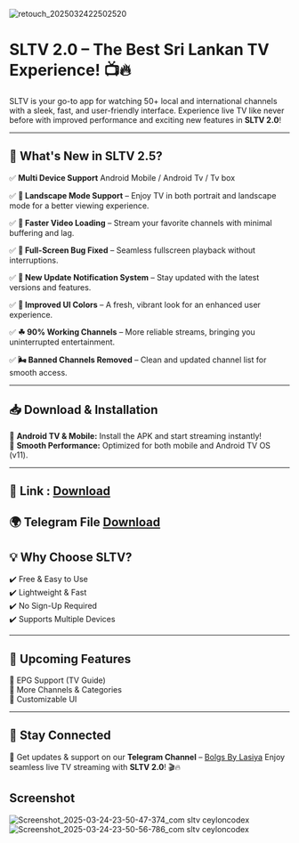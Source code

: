 ![retouch_2025032422502520](https://github.com/user-attachments/assets/7a0400d5-d50b-4542-8cdc-85d93ee68a96)

# SLTV 2.0 – The Best Sri Lankan TV Experience! 📺🔥  

SLTV is your go-to app for watching 50+ local and international channels with a sleek, fast, and user-friendly interface. Experience live TV like never before with improved performance and exciting new features in **SLTV 2.0**!  

---

## 🚀 What's New in SLTV 2.5?  

✅ **Multi Device Support**
Android Mobile / Android Tv / Tv box

✅ **🍃 Landscape Mode Support** – Enjoy TV in both portrait and landscape mode for a better viewing experience.  

✅ **🧊 Faster Video Loading** – Stream your favorite channels with minimal buffering and lag.  

✅ **👀 Full-Screen Bug Fixed** – Seamless fullscreen playback without interruptions.  

✅ **🎁 New Update Notification System** – Stay updated with the latest versions and features.  

✅ **🦋 Improved UI Colors** – A fresh, vibrant look for an enhanced user experience.  

✅ **☘ 90% Working Channels** – More reliable streams, bringing you uninterrupted entertainment.  

✅ **🌬 Banned Channels Removed** – Clean and updated channel list for smooth access.  

---

## 📥 Download & Installation  

🔹 **Android TV & Mobile:** Install the APK and start streaming instantly!  
🔹 **Smooth Performance:** Optimized for both mobile and Android TV OS (v11).

---


🔗 **Link** : [Download](https://github.com/nxt-owner/SLTV-APP/releases)
---
🌍 **Telegram File** [Download](https://t.me/sltvapp)
---

## 💡 Why Choose SLTV?  

✔️ Free & Easy to Use  
✔️ Lightweight & Fast  
✔️ No Sign-Up Required  
✔️ Supports Multiple Devices  

---

## 🎯 Upcoming Features  

🚀 EPG Support (TV Guide)  
🚀 More Channels & Categories  
🚀 Customizable UI  

---

## 🔗 Stay Connected  

📢 Get updates & support on our **Telegram Channel** – [Bolgs By Lasiya](https://t.me/techlasiya)
Enjoy seamless live TV streaming with **SLTV 2.0**! 🎬🔥

## Screenshot 
![Screenshot_2025-03-24-23-50-47-374_com sltv ceyloncodex](https://github.com/user-attachments/assets/24f6ae58-17a9-4f0f-851e-d1d854cac091)
![Screenshot_2025-03-24-23-50-56-786_com sltv ceyloncodex](https://github.com/user-attachments/assets/feb167e1-19e2-4097-b69c-7073ee31dff1)
